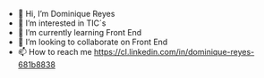 - 👋 Hi, I’m Dominique Reyes
- 👀 I’m interested in TIC´s
- 🌱 I’m currently learning Front End
- 💞️ I’m looking to collaborate on Front End
- 📫 How to reach me https://cl.linkedin.com/in/dominique-reyes-681b8838

<!---
domi506/domi506 is a ✨ special ✨ repository because its `README.md` (this file) appears on your GitHub profile.
You can click the Preview link to take a look at your changes.
--->
